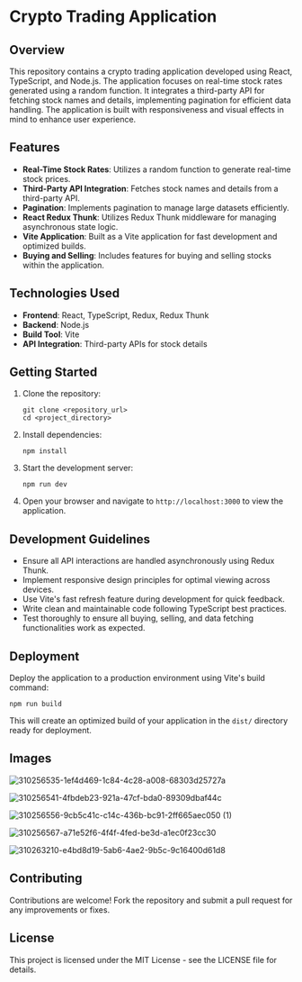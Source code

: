 # Crypto Trading Application

## Overview

This repository contains a crypto trading application developed using React, TypeScript, and Node.js. The application focuses on real-time stock rates generated using a random function. It integrates a third-party API for fetching stock names and details, implementing pagination for efficient data handling. The application is built with responsiveness and visual effects in mind to enhance user experience.

## Features

- **Real-Time Stock Rates**: Utilizes a random function to generate real-time stock prices.
- **Third-Party API Integration**: Fetches stock names and details from a third-party API.
- **Pagination**: Implements pagination to manage large datasets efficiently.
- **React Redux Thunk**: Utilizes Redux Thunk middleware for managing asynchronous state logic.
- **Vite Application**: Built as a Vite application for fast development and optimized builds.
- **Buying and Selling**: Includes features for buying and selling stocks within the application.

## Technologies Used

- **Frontend**: React, TypeScript, Redux, Redux Thunk
- **Backend**: Node.js
- **Build Tool**: Vite
- **API Integration**: Third-party APIs for stock details

## Getting Started

1. Clone the repository:
   ```
   git clone <repository_url>
   cd <project_directory>
   ```

2. Install dependencies:
   ```
   npm install
   ```

3. Start the development server:
   ```
   npm run dev
   ```

4. Open your browser and navigate to `http://localhost:3000` to view the application.

## Development Guidelines

- Ensure all API interactions are handled asynchronously using Redux Thunk.
- Implement responsive design principles for optimal viewing across devices.
- Use Vite's fast refresh feature during development for quick feedback.
- Write clean and maintainable code following TypeScript best practices.
- Test thoroughly to ensure all buying, selling, and data fetching functionalities work as expected.

## Deployment

Deploy the application to a production environment using Vite's build command:
```
npm run build
```
This will create an optimized build of your application in the `dist/` directory ready for deployment.

## Images
![310256535-1ef4d469-1c84-4c28-a008-68303d25727a](https://github.com/khuhshii/crypto-trading-application/assets/116865740/0daabb26-dfd3-43c7-9c22-98b87f55d315)

![310256541-4fbdeb23-921a-47cf-bda0-89309dbaf44c](https://github.com/khuhshii/crypto-trading-application/assets/116865740/e2c5c5ff-3b37-47d7-a642-8e6687783297)

![310256556-9cb5c41c-c14c-436b-bc91-2ff665aec050 (1)](https://github.com/khuhshii/crypto-trading-application/assets/116865740/c769f6e7-2250-400b-8e48-affe80fce152)

![310256567-a71e52f6-4f4f-4fed-be3d-a1ec0f23cc30](https://github.com/khuhshii/crypto-trading-application/assets/116865740/1a60bd76-9be7-4faa-a40e-647fb9301d9f)

![310263210-e4bd8d19-5ab6-4ae2-9b5c-9c16400d61d8](https://github.com/khuhshii/crypto-trading-application/assets/116865740/88573489-fed7-4866-be98-475bd047cd84)

## Contributing

Contributions are welcome! Fork the repository and submit a pull request for any improvements or fixes.

## License

This project is licensed under the MIT License - see the LICENSE file for details.
